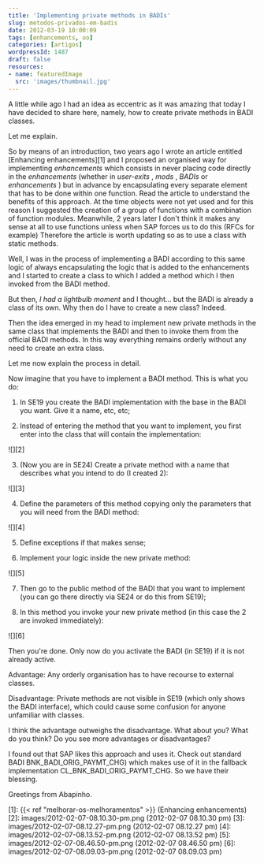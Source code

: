 ```yaml
---
title: 'Implementing private methods in BADIs'
slug: metodos-privados-em-badis
date: 2012-03-19 10:00:09
tags: [enhancements, oo]
categories: [artigos]
wordpressId: 1487
draft: false
resources:
- name: featuredImage
  src: 'images/thumbnail.jpg'
---
```

A little while ago I had an idea as eccentric as it was amazing that today I have decided to share here, namely, how to create private methods in BADI classes.

Let me explain.

<!--more-->

So by means of an introduction, two years ago I wrote an article entitled [Enhancing enhancements][1] and I proposed an organised way for implementing _enhancements_ which consists in never placing code directly in the _enhancements_ (whether in _user-exits_ , _mods_ , _BADIs_ or _enhancements_ ) but in advance by encapsulating every separate element that has to be done within one function. Read the article to understand the benefits of this approach. At the time objects were not yet used and for this reason I suggested the creation of a group of functions with a combination of function modules. Meanwhile, 2 years later I don't think it makes any sense at all to use functions unless when SAP forces us to do this (RFCs for example) Therefore the article is worth updating so as to use a class with static methods.

Well, I was in the process of implementing a BADI according to this same logic of always encapsulating the logic that is added to the enhancements and I started to create a class to which I added a method which I then invoked from the BADI method.

But then, _I had a lightbulb moment_ and I thought... but the BADI is already a class of its own. Why then do I have to create a new class? Indeed.

Then the idea emerged in my head to implement new private methods in the same class that implements the BADI and then to invoke them from the official BADI methods. In this way everything remains orderly without any need to create an extra class.

Let me now explain the process in detail.

Now imagine that you have to implement a BADI method. This is what you do:

  1. In SE19 you create the BADI implementation with the base in the BADI you want. Give it a name, etc, etc;

  2. Instead of entering the method that you want to implement, you first enter into the class that will contain the implementation:

![][2]

  3. (Now you are in SE24) Create a private method with a name that describes what you intend to do (I created 2):

![][3]

  4. Define the parameters of this method copying only the parameters that you will need from the BADI method:

![][4]

  5. Define exceptions if that makes sense;

  6. Implement your logic inside the new private method:

![][5]

  7. Then go to the public method of the BADI that you want to implement (you can go there directly via SE24 or do this from SE19);

  8. In this method you invoke your new private method (in this case the 2 are invoked immediately):

![][6]

Then you're done. Only now do you activate the BADI (in SE19) if it is not already active.

Advantage: Any orderly organisation has to have recourse to external classes.

Disadvantage: Private methods are not visible in SE19 (which only shows the BADI interface), which could cause some confusion for anyone unfamiliar with classes.

I think the advantage outweighs the disadvantage. What about you? What do you think? Do you see more advantages or disadvantages?

I found out that SAP likes this approach and uses it. Check out standard BADI BNK_BADI_ORIG_PAYMT_CHG) which makes use of it in the fallback implementation CL_BNK_BADI_ORIG_PAYMT_CHG. So we have their blessing.

Greetings from Abapinho.

   [1]: {{< ref "melhorar-os-melhoramentos" >}} (Enhancing enhancements)
   [2]: images/2012-02-07-08.10.30-pm.png (2012-02-07 08.10.30 pm)
   [3]: images/2012-02-07-08.12.27-pm.png (2012-02-07 08.12.27 pm)
   [4]: images/2012-02-07-08.13.52-pm.png (2012-02-07 08.13.52 pm)
   [5]: images/2012-02-07-08.46.50-pm.png (2012-02-07 08.46.50 pm)
   [6]: images/2012-02-07-08.09.03-pm.png (2012-02-07 08.09.03 pm)
